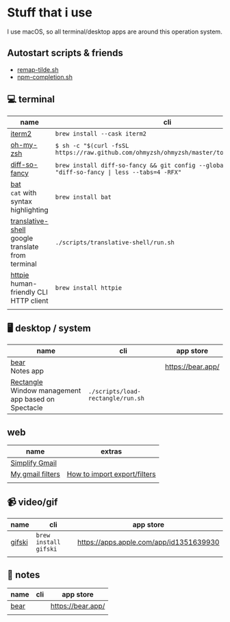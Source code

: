 # Stuff that i use

I use macOS, so all terminal/desktop apps are around this operation system.

## Autostart scripts & friends

- [remap-tilde.sh](./scripts/remap-tilde/run.sh)
- [npm-completion.sh](./scripts/npm-completion/run.sh)

## 💻 terminal

| name                                                                                                 | cli                                                                                                  |
| ---------------------------------------------------------------------------------------------------- | ---------------------------------------------------------------------------------------------------- |
| [iterm2](https://iterm2.com/)                                                                        | `brew install --cask iterm2`                                                                         |
| [oh-my-zsh](https://ohmyz.sh/)                                                                       | `$ sh -c "$(curl -fsSL https://raw.github.com/ohmyzsh/ohmyzsh/master/tools/install.sh)"`             |
| [diff-so-fancy](https://github.com/so-fancy/diff-so-fancy)                                           | `brew install diff-so-fancy && git config --global core.pager "diff-so-fancy \| less --tabs=4 -RFX"` |
| [bat](https://github.com/sharkdp/bat) <br/> `cat` with syntax highlighting                           | `brew install bat`                                                                                   |
| [translative-shell](https://github.com/soimort/translate-shell) <br/> google translate from terminal | `./scripts/translative-shell/run.sh`                                                                 |
| [httpie](https://github.com/httpie/httpie) <br/> human-friendly CLI HTTP client                      | `brew install httpie`                                                                                |
|                                                                                                      |                                                                                                      |

## 🖥 desktop / system

| name                                                                                              | cli                               | app store         |
| ------------------------------------------------------------------------------------------------- | --------------------------------- | ----------------- |
| [bear](https://bear.app/) <br/> Notes app                                                         |                                   | https://bear.app/ |
| [Rectangle](https://github.com/rxhanson/Rectangle) </br> Window management app based on Spectacle | `./scripts/load-rectangle/run.sh` |                   |

## web

| name                                         | extras                                                                                                                                        |
| -------------------------------------------- | --------------------------------------------------------------------------------------------------------------------------------------------- |
| [Simplify Gmail](http://simpl.fyi/)          |                                                                                                                                               |
| [My gmail filters](./assets/mailFilters.xml) | [How to import export/filters](https://sites.google.com/a/chatham.k12.nc.us/chatham-goes-google/home/gmail---exporting-and-importing-filters) |
|                                              |                                                                                                                                               |

## 📹 video/gif

| name                                           | cli                   | app store                               |
| ---------------------------------------------- | --------------------- | --------------------------------------- |
| [gifski](https://github.com/ImageOptim/gifski) | `brew install gifski` | https://apps.apple.com/app/id1351639930 |
|                                                |                       |                                         |

## 📝 notes

| name                      | cli | app store         |
| ------------------------- | --- | ----------------- |
| [bear](https://bear.app/) |     | https://bear.app/ |
|                           |     |                   |
